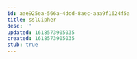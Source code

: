 ```yaml
---
id: aae925ea-566a-4ddd-8aec-aaa9f1624f5a
title: sslCipher
desc: ''
updated: 1618573905035
created: 1618573905035
stub: true
---
```



